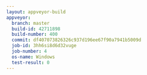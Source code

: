 ```yaml
---
layout: appveyor-build
appveyor:
  branch: master
  build-id: 42711898
  build-number: 400
  commit: df407073826326c937d196ee67f90a7941b5009d
  job-id: 3hh6si8d6d32vuge
  job-number: 4
  os-name: Windows
  test-result: 0
---
```

